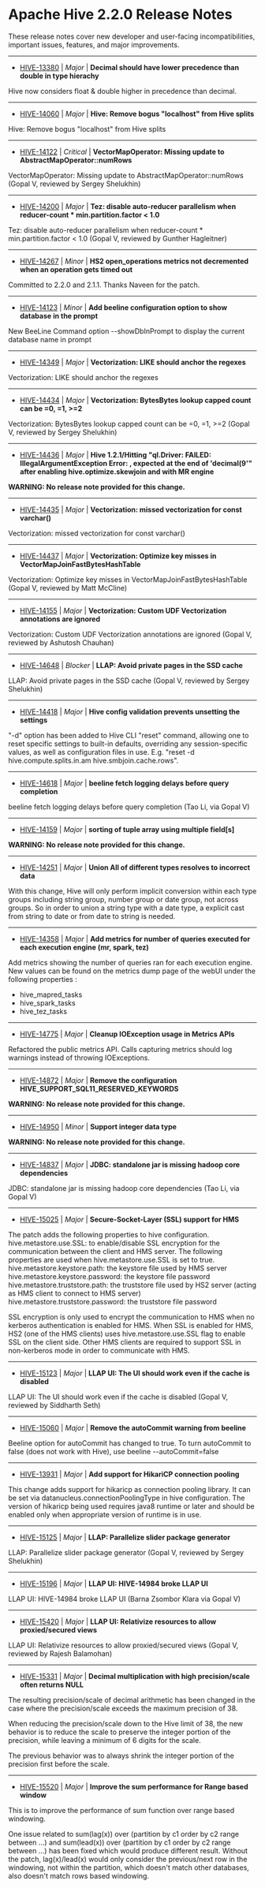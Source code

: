 
<!---
# Licensed to the Apache Software Foundation (ASF) under one
# or more contributor license agreements.  See the NOTICE file
# distributed with this work for additional information
# regarding copyright ownership.  The ASF licenses this file
# to you under the Apache License, Version 2.0 (the
# "License"); you may not use this file except in compliance
# with the License.  You may obtain a copy of the License at
#
#     http://www.apache.org/licenses/LICENSE-2.0
#
# Unless required by applicable law or agreed to in writing, software
# distributed under the License is distributed on an "AS IS" BASIS,
# WITHOUT WARRANTIES OR CONDITIONS OF ANY KIND, either express or implied.
# See the License for the specific language governing permissions and
# limitations under the License.
-->
# Apache Hive  2.2.0 Release Notes

These release notes cover new developer and user-facing incompatibilities, important issues, features, and major improvements.


---

* [HIVE-13380](https://issues.apache.org/jira/browse/HIVE-13380) | *Major* | **Decimal should have lower precedence than double in type hierachy**

Hive now considers float & double higher in precedence than decimal.


---

* [HIVE-14060](https://issues.apache.org/jira/browse/HIVE-14060) | *Major* | **Hive: Remove bogus "localhost" from Hive splits**

Hive: Remove bogus "localhost" from Hive splits


---

* [HIVE-14122](https://issues.apache.org/jira/browse/HIVE-14122) | *Critical* | **VectorMapOperator: Missing update to AbstractMapOperator::numRows**

VectorMapOperator: Missing update to AbstractMapOperator::numRows (Gopal V, reviewed by Sergey Shelukhin)


---

* [HIVE-14200](https://issues.apache.org/jira/browse/HIVE-14200) | *Major* | **Tez: disable auto-reducer parallelism when reducer-count \* min.partition.factor \< 1.0**

 Tez: disable auto-reducer parallelism when reducer-count \* min.partition.factor \< 1.0 (Gopal V, reviewed by Gunther Hagleitner)


---

* [HIVE-14267](https://issues.apache.org/jira/browse/HIVE-14267) | *Minor* | **HS2 open\_operations metrics not decremented when an operation gets timed out**

Committed to 2.2.0 and 2.1.1. Thanks Naveen for the patch.


---

* [HIVE-14123](https://issues.apache.org/jira/browse/HIVE-14123) | *Minor* | **Add beeline configuration option to show database in the prompt**

New BeeLine Command option --showDbInPrompt to display the current database name in prompt


---

* [HIVE-14349](https://issues.apache.org/jira/browse/HIVE-14349) | *Major* | **Vectorization: LIKE should anchor the regexes**

Vectorization: LIKE should anchor the regexes


---

* [HIVE-14434](https://issues.apache.org/jira/browse/HIVE-14434) | *Major* | **Vectorization: BytesBytes lookup capped count can be =0, =1, \>=2**

Vectorization: BytesBytes lookup capped count can be =0, =1, \>=2 (Gopal V, reviewed by Sergey Shelukhin)


---

* [HIVE-14436](https://issues.apache.org/jira/browse/HIVE-14436) | *Major* | **Hive 1.2.1/Hitting "ql.Driver: FAILED: IllegalArgumentException Error: , expected at the end of 'decimal(9'" after enabling hive.optimize.skewjoin and with MR engine**

**WARNING: No release note provided for this change.**


---

* [HIVE-14435](https://issues.apache.org/jira/browse/HIVE-14435) | *Major* | **Vectorization: missed vectorization for const varchar()**

Vectorization: missed vectorization for const varchar()


---

* [HIVE-14437](https://issues.apache.org/jira/browse/HIVE-14437) | *Major* | **Vectorization: Optimize key misses in VectorMapJoinFastBytesHashTable**

 Vectorization: Optimize key misses in VectorMapJoinFastBytesHashTable (Gopal V, reviewed by Matt McCline)


---

* [HIVE-14155](https://issues.apache.org/jira/browse/HIVE-14155) | *Major* | **Vectorization: Custom UDF Vectorization annotations are ignored**

Vectorization: Custom UDF Vectorization annotations are ignored (Gopal V, reviewed by Ashutosh Chauhan)


---

* [HIVE-14648](https://issues.apache.org/jira/browse/HIVE-14648) | *Blocker* | **LLAP: Avoid private pages in the SSD cache**

 LLAP: Avoid private pages in the SSD cache (Gopal V, reviewed by Sergey Shelukhin)


---

* [HIVE-14418](https://issues.apache.org/jira/browse/HIVE-14418) | *Major* | **Hive config validation prevents unsetting the settings**

"-d" option has been added to Hive CLI "reset" command, allowing one to reset specific settings to built-in defaults, overriding any session-specific values, as well as configuration files in use. E.g. "reset -d hive.compute.splits.in.am hive.smbjoin.cache.rows".


---

* [HIVE-14618](https://issues.apache.org/jira/browse/HIVE-14618) | *Major* | **beeline fetch logging delays before query completion**

beeline fetch logging delays before query completion (Tao Li, via Gopal V)


---

* [HIVE-14159](https://issues.apache.org/jira/browse/HIVE-14159) | *Major* | **sorting of tuple array using multiple field[s]**

**WARNING: No release note provided for this change.**


---

* [HIVE-14251](https://issues.apache.org/jira/browse/HIVE-14251) | *Major* | **Union All of different types resolves to incorrect data**

With this change, Hive will only perform implicit conversion within each type groups including string group, number group or date group, not across groups. So in order to union a string type with a date type, a explicit cast from string to date or from date to string is needed.


---

* [HIVE-14358](https://issues.apache.org/jira/browse/HIVE-14358) | *Major* | **Add metrics for number of queries executed for each execution engine (mr, spark, tez)**

Add metrics showing the number of queries ran for each execution engine.
New values can be found on the metrics dump page of the webUI under the following properties :
- hive\_mapred\_tasks
- hive\_spark\_tasks
- hive\_tez\_tasks


---

* [HIVE-14775](https://issues.apache.org/jira/browse/HIVE-14775) | *Major* | **Cleanup IOException usage in Metrics APIs**

Refactored the public metrics API. Calls capturing metrics should log warnings instead of throwing IOExceptions.


---

* [HIVE-14872](https://issues.apache.org/jira/browse/HIVE-14872) | *Major* | **Remove the configuration HIVE\_SUPPORT\_SQL11\_RESERVED\_KEYWORDS**

**WARNING: No release note provided for this change.**


---

* [HIVE-14950](https://issues.apache.org/jira/browse/HIVE-14950) | *Minor* | **Support integer data type**

**WARNING: No release note provided for this change.**


---

* [HIVE-14837](https://issues.apache.org/jira/browse/HIVE-14837) | *Major* | **JDBC: standalone jar is missing hadoop core dependencies**

JDBC: standalone jar is missing hadoop core dependencies (Tao Li, via Gopal V)


---

* [HIVE-15025](https://issues.apache.org/jira/browse/HIVE-15025) | *Major* | **Secure-Socket-Layer (SSL) support for HMS**

The patch adds the following properties to hive configuration. 
hive.metastore.use.SSL: to enable/disable SSL encryption for the communication between the client and HMS server.
The following properties are used when hive.metastore.use.SSL is set to true.
hive.metastore.keystore.path: the keystore file used by HMS server
hive.metastore.keystore.password: the keystore file password
hive.metastore.truststore.path: the truststore file used by HS2 server (acting as HMS client to connect to HMS server)
hive.metastore.truststore.password: the truststore file password 

SSL encryption is only used to encrypt the communication to HMS when no kerberos authentication is enabled for HMS. When SSL is enabled for HMS, HS2 (one of the HMS clients) uses hive.metastore.use.SSL flag to enable SSL on the client side. Other HMS clients are required to support SSL in non-kerberos mode in order to communicate with HMS.


---

* [HIVE-15123](https://issues.apache.org/jira/browse/HIVE-15123) | *Major* | **LLAP UI: The UI should work even if the cache is disabled**

LLAP UI: The UI should work even if the cache is disabled (Gopal V, reviewed by Siddharth Seth)


---

* [HIVE-15060](https://issues.apache.org/jira/browse/HIVE-15060) | *Major* | **Remove the autoCommit warning from beeline**

Beeline option for autoCommit has changed to true. 
To turn autoCommit to false (does not work with Hive), use beeline --autoCommit=false


---

* [HIVE-13931](https://issues.apache.org/jira/browse/HIVE-13931) | *Major* | **Add support for HikariCP  connection pooling**

This change adds support for hikaricp as connection pooling library. It can be set via datanucleus.connectionPoolingType in hive configuration.
The version of hikaricp being used requires java8 runtime or later and should be enabled only when appropriate version of runtime is in use.


---

* [HIVE-15125](https://issues.apache.org/jira/browse/HIVE-15125) | *Major* | **LLAP: Parallelize slider package generator**

 LLAP: Parallelize slider package generator (Gopal V, reviewed by Sergey Shelukhin)


---

* [HIVE-15196](https://issues.apache.org/jira/browse/HIVE-15196) | *Major* | **LLAP UI: HIVE-14984 broke LLAP UI**

LLAP UI: HIVE-14984 broke LLAP UI (Barna Zsombor Klara via Gopal V)


---

* [HIVE-15420](https://issues.apache.org/jira/browse/HIVE-15420) | *Major* | **LLAP UI: Relativize resources to allow proxied/secured views**

LLAP UI: Relativize resources to allow proxied/secured views (Gopal V, reviewed by Rajesh Balamohan)


---

* [HIVE-15331](https://issues.apache.org/jira/browse/HIVE-15331) | *Major* | **Decimal multiplication with high precision/scale often returns NULL**

The resulting precision/scale of decimal arithmetic has been changed in the case where the precision/scale exceeds the maximum precision of 38.

When reducing the precision/scale down to the Hive limit of 38, the new behavior is to reduce the scale to preserve the integer portion of the precision, while leaving a minimum of 6 digits for the scale.

The previous behavior was to always shrink the integer portion of the precision first before the scale.


---

* [HIVE-15520](https://issues.apache.org/jira/browse/HIVE-15520) | *Major* | **Improve the sum performance for Range based window**

This is to improve the performance of sum function over range based windowing. 

One issue related to sum(lag(x)) over (partition by c1 order by c2 range between ...)  and sum(lead(x)) over (partition by c1 order by c2 range between ...) has been fixed which would produce different result. Without the patch, lag(x)/lead(x) would only consider the previous/next row in the windowing, not within the partition, which doesn't match other databases, also doesn't match rows based windowing.



